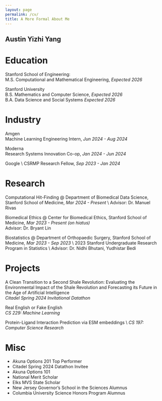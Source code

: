 ```yaml
---
layout: page
permalink: /cv/
title: A More Formal About Me
---
```

## Austin Yizhi Yang

# Education
Stanford School of Engineering: \
M.S. Computational and Mathematical Engineering, _Expected 2026_ 

Stanford University \
B.S. Mathematics and Computer Science, _Expected 2026_ \
B.A. Data Science and Social Systems _Expected 2026_ 

# Industry
Amgen \
Machine Learning Engineering Intern, _Jun 2024 - Aug 2024_ 

Moderna \
Research Systems Innovation Co-op, _Jan 2024 - Jun 2024_ 

Google \ 
CSRMP Research Fellow, _Sep 2023 - Jan 2024_ 

# Research 
Computational Hit-Finding @ Department of Biomedical Data Science, Stanford School of Medicine, _Mar 2024 - Present_ \ 
Advisor: Dr. Manuel Rivas

Biomedical Ethics @ Center for Biomedical Ethics, Stanford School of Medicine, _Mar 2023 - Present (on hiatus)_ \
Advisor: Dr. Bryant Lin

Biostatistics @ Department of Orthopaedic Surgery, Stanford School of Medicine, _Mar 2023 - Sep 2023_ \ 
2023 Stanford Undergraduate Research Program in Statistics \ 
Advisor: Dr. Nidhi Bhutani, Yudhistar Bedi

# Projects
A Clean Transition to a Second Shale Revolution: Evaluating the Environmental Impact of the Shale Revolution and Forecasting its Future in the Age of Artificial Intelligence \
_Citadel Spring 2024 Invitational Datathon_ 

Real English or Fake English \
_CS 229: Machine Learning_ 

Protein-Ligand Interaction Prediction via ESM embeddings \ 
_CS 197: Computer Science Research_ 


# Misc 
- Akuna Options 201 Top Performer
- Citadel Spring 2024 Datathon Invitee
- Akuna Options 101
- National Merit Scholar
- Elks MVS State Scholar
- New Jersey Governor’s School in the Sciences Alumnus
- Columbia University Science Honors Program Alumnus